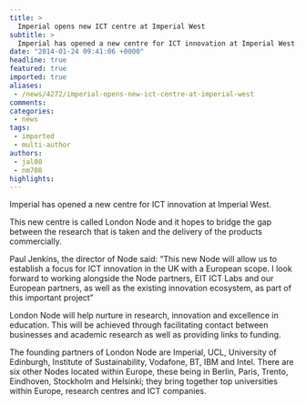 ```yaml
---
title: >
  Imperial opens new ICT centre at Imperial West
subtitle: >
  Imperial has opened a new centre for ICT innovation at Imperial West.
date: "2014-01-24 09:41:06 +0000"
headline: true
featured: true
imported: true
aliases:
 - /news/4272/imperial-opens-new-ict-centre-at-imperial-west
comments:
categories:
 - news
tags:
 - imported
 - multi-author
authors:
 - jal08
 - nm708
highlights:
---
```


Imperial has opened a new centre for ICT innovation at Imperial West.

This new centre is called London Node and it hopes to bridge the gap between the research that is taken and the delivery of the products commercially.

Paul Jenkins, the director of Node said: “This new Node will allow us to establish a focus for ICT innovation in the UK with a European scope. I look forward to working alongside the Node partners, EIT ICT Labs and our European partners, as well as the existing innovation ecosystem, as part of this important project”

London Node will help nurture in research, innovation and excellence in education. This will be achieved through facilitating contact between businesses and academic research as well as providing links to funding.

The founding partners of London Node are Imperial, UCL, University of Edinburgh, Institute of Sustainability, Vodafone, BT, IBM and Intel. There are six other Nodes located within Europe, these being in Berlin, Paris, Trento, Eindhoven, Stockholm and Helsinki; they bring together top universities within Europe, research centres and ICT companies.
